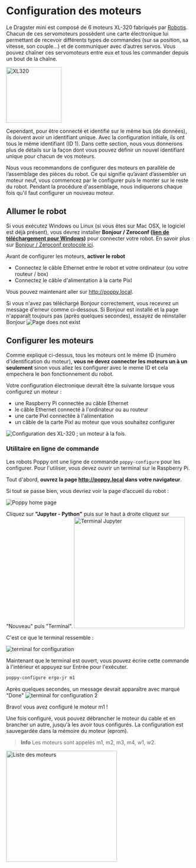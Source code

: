 # Configuration des moteurs

Le Dragster mini est composé de 6 moteurs XL-320 fabriqués par [Robotis](http://support.robotis.com/en/product/dynamixel/xl-series/xl-320.htm). Chacun de ces servomoteurs possèdent une carte électronique lui permettant de recevoir différents types de commandes (sur sa position, sa vitesse, son couple...) et de communiquer avec d’autres servos. Vous pouvez chaîner ces servomoteurs entre eux et tous les commander depuis un bout de la chaîne.

<img src = "img/assembly/xl_320.jpg" alt = "XL320" height = "150" />

Cependant, pour être connecté et identifié sur le même bus (de données), ils doivent avoir un identifiant unique. Avec la configuration initiale, ils ont tous le même identifiant (ID 1). Dans cette section, nous vous donnerons plus de détails sur la façon dont vous pouvez définir un nouvel identifiant unique pour chacun de vos moteurs.

Nous vous recommandons de configurer des moteurs en parallèle de l’assemblage des pièces du robot. Ce qui signifie qu’avant d’assembler un moteur neuf, vous commencez par le configurer puis le monter sur le reste du robot. Pendant la procédure d'assemblage, nous indiquerons chaque fois qu'il faut configurer un nouveau moteur.

## Allumer le robot

Si vous exécutez Windows ou Linux (si vous êtes sur Mac OSX, le logiciel est déjà présent), vous devrez installer **Bonjour / Zeroconf ([lien de téléchargement pour Windows](https://support.apple.com/kb/DL999))** pour connecter votre robot. En savoir plus sur [Bonjour / Zeroconf protocole ici](../../installation/install-zeroconf.md).

Avant de configurer les moteurs, **activer le robot**

* Connectez le câble Ethernet entre le robot et votre ordinateur (ou votre routeur / box)
* Connectez le câble d'alimentation à la carte Pixl

Vous pouvez maintenant aller sur <http://poppy.local>.

Si vous n'avez pas téléchargé Bonjour correctement, vous recevrez un message d'erreur comme ci-dessous. Si Bonjour est installé et la page n'apparaît toujours pas (après quelques secondes), essayez de réinstaller Bonjour ![Page does not exist](img/HMI/webpage_not_available.jpg)

## Configurer les moteurs

Comme expliqué ci-dessus, tous les moteurs ont le même ID (numéro d'identification du moteur), **vous ne devez connecter les moteurs un à un seulement** sinon vous allez les configurer avec le meme ID et cela empechera le bon fonctionnement du robot.

Votre configuration électronique devrait être la suivante lorsque vous configurez un moteur :

* une Raspberry Pi connectée au câble Ethernet
* le câble Ethernet connecté à l'ordinateur ou au routeur
* une carte Pixl connectée à l'alimentation
* un câble de la carte Pixl au moteur que vous souhaitez configurer

![Configuration des XL-320 ; un moteur à la fois](img/motor_one_by_one.jpg).

### Utilitaire en ligne de commande

Les robots Poppy ont une ligne de commande `poppy-configure` pour les configurer. Pour l'utiliser, vous devez ouvrir un terminal sur le Raspberry Pi.

Tout d'abord, **ouvrez la page http://poppy.local dans votre navigateur**.

Si tout se passe bien, vous devriez voir la page d’accueil du robot :

![Poppy home page](img/HMI/home_page_jupyter.png)

Cliquez sur **"Jupyter - Python"** puis sur le haut à droite cliquez sur "Nouveau" puis "Terminal". <img src = "img / GUI / jupyter_new_terminal.png" alt = "Terminal Jupyter" height = "300" />

C'est ce que le terminal ressemble :

![terminal for configuration](img/HMI/terminal_for_configuration.PNG)

Maintenant que le terminal est ouvert, vous pouvez écrire cette commande à l'intérieur et appuyez sur Entrée pour l'exécuter.

```bash
poppy-configure ergo-jr m1
```

Après quelques secondes, un message devrait apparaître avec marqué "Done" ![terminal for configuration 2](img/GUI/poppy-configure-terminal-output.png)

Bravo! vous avez configuré le moteur m1 !

Une fois configuré, vous pouvez débrancher le moteur du cable et en brancher un autre, jusqu'à les avoir tous configurés. La configuration est sauvegardée dans la mémoire du moteur (eprom).

> **Info** Les moteurs sont appelés m1, m2, m3, m4, w1, w2.

<img src = "img / assembly / motors.png" alt = "Liste des moteurs" height = "300" />